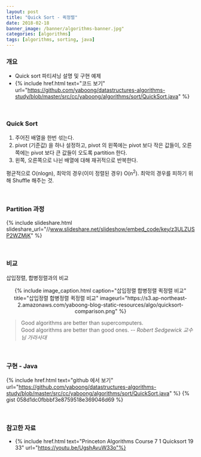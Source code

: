 ```yaml
---
layout: post
title: "Quick Sort - 퀵정렬"
date: 2018-02-18
banner_image: /banner/algorithms-banner.jpg"
categories: [algorithms]
tags: [algorithms, sorting, java]
---
```


### 개요
* Quick sort 파티셔닝 설명 및 구현 예제
* {% include href.html text="코드 보기" url="https://github.com/yaboong/datastructures-algorithms-study/blob/master/src/cc/yaboong/algorithms/sort/QuickSort.java" %}

<!--more-->


<br/>

### Quick Sort
1. 주어진 배열을 한번 섞는다.
2. pivot (기준값) 을 하나 설정하고, pivot 의 왼쪽에는 pivot 보다 작은 값들이, 오른쪽에는 pivot 보다 큰 값들이 오도록 partition 한다.
3. 왼쪽, 오른쪽으로 나뉜 배열에 대해 재귀적으로 반복한다.

평균적으로 O(nlogn), 최악의 경우(이미 정렬된 경우) O(n<sup>2</sup>). 최악의 경우를 피하기 위해 Shuffle 해주는 것.

<br/>

### Partition 과정
{% include slideshare.html slideshare_url="//www.slideshare.net/slideshow/embed_code/key/z3ULZUSP2WZMjK" %} 

<br/>


### 비교
삽입정렬, 합병정렬과의 비교

<div style="text-align:center">
{% include image_caption.html caption="삽입정렬 합병정렬 퀵정렬 비교" title="삽입정렬 합병정렬 퀵정렬 비교" imageurl="https://s3.ap-northeast-2.amazonaws.com/yaboong-blog-static-resources/algo/quicksort-comparison.png" %}
</div>

> Good algorithms are better than supercomputers. <br/>
Good algorithms are better than good ones. <cite>-- Robert Sedgewick 교수님 가라사대

<br/>


### 구현 - Java
{% include href.html text="github 에서 보기" url="https://github.com/yaboong/datastructures-algorithms-study/blob/master/src/cc/yaboong/algorithms/sort/QuickSort.java" %}
{% gist 058d1dc0fbbbf3e8759518e369046d69 %}


<br/>

### 참고한 자료
* {% include href.html text="Princeton Algorithms Course 7 1 Quicksort 19 33" url="https://youtu.be/UgshAvuW33o"%}


